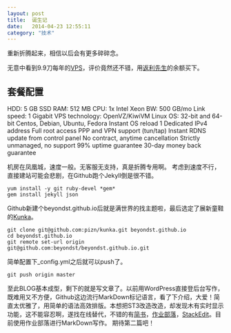 ```yaml
---
layout: post
title:  诞生记
date:   2014-04-23 12:55:11
category: "技术"
---
```


重新折腾起来，相信以后会有更多碎碎念。

无意中看到9.9刀每年的[VPS](http://bandwagonhost.com)，评价竟然还不错，用[返利先生](http://mrrebates.com)的余额买下。
## 套餐配置
> 
HDD: 5 GB SSD
RAM: 512 MB
CPU: 1x Intel Xeon 
BW: 500 GB/mo
Link speed: 1 Gigabit
VPS technology: OpenVZ/KiwiVM 
Linux OS: 32-bit and 64-bit Centos, Debian, Ubuntu, Fedora
Instant OS reload
1 Dedicated IPv4 address
Full root access
PPP and VPN support (tun/tap)
Instant RDNS update from control panel
No contract, anytime cancellation 
Strictly unmanaged, no support
99% uptime guarantee
30-day money back guarantee

机房在凤凰城，速度一般。无客服无支持，真是折腾专用啊。
考虑到速度不行，直接建站可能会悲剧，在Github跑个Jekyll倒是很不错。
```
yum install -y git ruby-devel *gem*
gem install jekyll json
```
Github新建个beyondst.github.io后就是满世界的找主题啦，最后选定了展新童鞋的[Kunka](http://www.zhanxin.info/jekyll/2013-08-11-jekyll-theme-kunka.html)。
```shell
git clone git@github.com:pizn/kunka.git beyondst.github.io
cd beyondst.github.io
git remote set-url origin git@github.com:beyondst/beyondst.github.io.git
```
简单配置下_config.yml之后就可以push了。
```shell
git push origin master
```
至此BLOG基本成型，剩下的就是写文章了。以前用WordPress直接登后台写作，既难用又不方便，Github这边流行MarkDown标记语言，看了下介绍，大爱！简直太优雅了，用简单的语法高效排版。本想把ST3改造改造，却发现木有实时显示功能，这不能容忍啊，遂找在线替代，不错的有[简书](http://jianshu.io/)，[作业部落](http://www.zybuluo.com)，[StackEdit](http://stackedit.io)。目前使用作业部落进行MarkDown写作。
期待第二篇吧！
